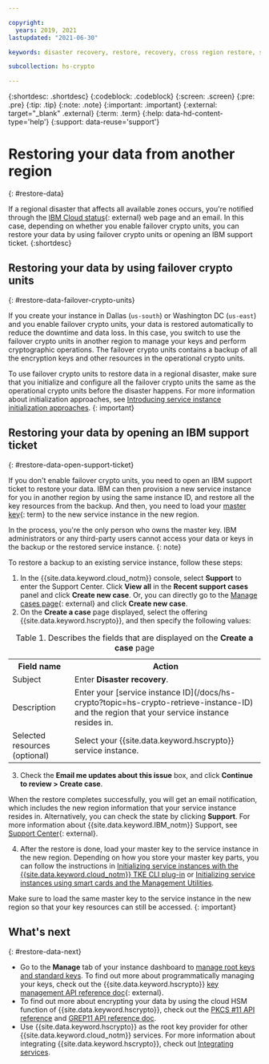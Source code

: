 ```yaml
---

copyright:
  years: 2019, 2021
lastupdated: "2021-06-30"

keywords: disaster recovery, restore, recovery, cross region restore, support ticket, support center

subcollection: hs-crypto

---
```


{:shortdesc: .shortdesc}
{:codeblock: .codeblock}
{:screen: .screen}
{:pre: .pre}
{:tip: .tip}
{:note: .note}
{:important: .important}
{:external: target="_blank" .external}
{:term: .term}
{:help: data-hd-content-type='help'}
{:support: data-reuse='support'}


# Restoring your data from another region
{: #restore-data}

If a regional disaster that affects all available zones occurs, you're notified through the [IBM Cloud status](https://cloud.ibm.com/status?selected=status){: external} web page and an email. In this case, depending on whether you enable failover crypto units, you can restore your data by using failover crypto units or opening an IBM support ticket.
{:shortdesc}

## Restoring your data by using failover crypto units
{: #restore-data-failover-crypto-units}

If you create your instance in Dallas (`us-south`) or Washington DC (`us-east`) and you enable failover crypto units, your data is restored automatically to reduce the downtime and data loss. In this case, you switch to use the failover crypto units in another region to manage your keys and perform cryptographic operations. The failover crypto units contains a backup of all the encryption keys and other resources in the operational crypto units.

To use failover crypto units to restore data in a regional disaster, make sure that you initialize and configure all the failover crypto units the same as the operational crypto units before the disaster happens. For more information about initialization approaches, see [Introducing service instance initialization approaches](/docs/hs-crypto?topic=hs-crypto-initialize-instance-mode).
{: important}

## Restoring your data by opening an IBM support ticket
{: #restore-data-open-support-ticket}

If you don't enable failover crypto units, you need to open an IBM support ticket to restore your data. IBM can then provision a new service instance for you in another region by using the same instance ID, and restore all the key resources from the backup. And then, you need to load your [master key](#x2908413){: term} to the new service instance in the new region.


In the process, you're the only person who owns the master key. IBM administrators or any third-party users cannot access your data or keys in the backup or the restored service instance.
{: note}

To restore a backup to an existing service instance, follow these steps:

1. In the {{site.data.keyword.cloud_notm}} console, select **Support** to enter the Support Center. Click **View all** in the **Recent support cases** panel and click **Create new case**. Or, you can directly go to the [Manage cases page](https://cloud.ibm.com/unifiedsupport/cases){: external} and click **Create new case**.
2. On the **Create a case** page displayed, select the offering {{site.data.keyword.hscrypto}}, and then specify the following values:

  <table>
    <tr>
      <th>Field name</th>
      <th>Action</th>
    </tr>
    <tr>
      <td>Subject</td>
      <td>Enter <strong>Disaster recovery</strong>.</td>
    </tr>
    <tr>
      <td>Description</td>
      <td>Enter your [service instance ID](/docs/hs-crypto?topic=hs-crypto-retrieve-instance-ID) and the region that your service instance resides in.</td>
    </tr>
    <tr>
      <td>Selected resources (optional)</td>
      <td>Select your {{site.data.keyword.hscrypto}} service instance.</td>
    </tr>
    <caption>Table 1. Describes the fields that are displayed on the <strong>Create a case</strong> page</caption>
  </table>

3. Check the **Email me updates about this issue** box, and click **Continue to review > Create case**.

  When the restore completes successfully, you will get an email notification, which includes the new region information that your service instance resides in. Alternatively, you can check the state by clicking **Support**. For more information about {{site.data.keyword.IBM_notm}} Support, see [Support Center](https://cloud.ibm.com/unifiedsupport/supportcenter){: external}.

4. After the restore is done, load your master key to the service instance in the new region. Depending on how you store your master key parts, you can follow the instructions in [Initializing service instances with the {{site.data.keyword.cloud_notm}} TKE CLI plug-in](/docs/hs-crypto?topic=hs-crypto-initialize-hsm) or [Initializing service instances using smart cards and the Management Utilities](/docs/hs-crypto?topic=hs-crypto-initialize-hsm-management-utilities).

  Make sure to load the same master key to the service instance in the new region so that your key resources can still be accessed.
  {: important}

## What's next
{: #restore-data-next}

- Go to the **Manage** tab of your instance dashboard to [manage root keys and standard keys](/docs/hs-crypto?topic=hs-crypto-get-started#manage-keys). To find out more about programmatically managing your keys, check out the {{site.data.keyword.hscrypto}} [key management API reference doc](https://{DomainName}/apidocs/hs-crypto){: external}.
- To find out more about encrypting your data by using the cloud HSM function of {{site.data.keyword.hscrypto}}, check out the [PKCS #11 API reference](/docs/hs-crypto?topic=hs-crypto-pkcs11-api-ref) and [GREP11 API reference doc](/docs/hs-crypto?topic=hs-crypto-grep11-api-ref).
- Use {{site.data.keyword.hscrypto}} as the root key provider for other {{site.data.keyword.cloud_notm}} services. For more information about integrating {{site.data.keyword.hscrypto}}, check out [Integrating services](/docs/hs-crypto?topic=hs-crypto-integrate-services).
